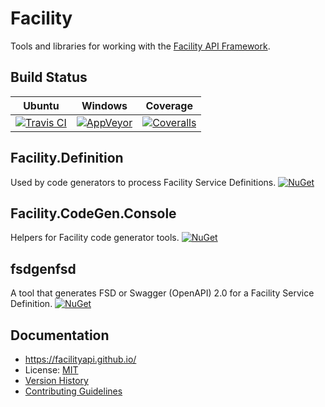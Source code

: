 # Facility

Tools and libraries for working with the [Facility API Framework](https://facilityapi.github.io/).

## Build Status

Ubuntu | Windows | Coverage
--- | --- | ---
[![Travis CI](https://travis-ci.org/FacilityApi/Facility.svg?branch=master)](https://travis-ci.org/FacilityApi/Facility) | [![AppVeyor](https://ci.appveyor.com/api/projects/status/62s43a071xsqqxtl?svg=true)](https://ci.appveyor.com/project/ejball/facility) | [![Coveralls](https://coveralls.io/repos/github/FacilityApi/Facility/badge.svg?branch=master)](https://coveralls.io/github/FacilityApi/Facility?branch=master)

## Facility.Definition

Used by code generators to process Facility Service Definitions. [![NuGet](https://img.shields.io/nuget/v/Facility.Definition.svg)](https://www.nuget.org/packages/Facility.Definition)

## Facility.CodeGen.Console

Helpers for Facility code generator tools. [![NuGet](https://img.shields.io/nuget/v/Facility.CodeGen.Console.svg)](https://www.nuget.org/packages/Facility.CodeGen.Console)

## fsdgenfsd

A tool that generates FSD or Swagger (OpenAPI) 2.0 for a Facility Service Definition. [![NuGet](https://img.shields.io/nuget/v/fsdgenfsd.svg)](https://www.nuget.org/packages/fsdgenfsd)

## Documentation

* https://facilityapi.github.io/
* License: [MIT](LICENSE)
* [Version History](VersionHistory.md)
* [Contributing Guidelines](CONTRIBUTING.md)
